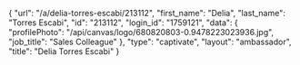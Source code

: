 {
    "url": "\/a\/delia-torres-escabi\/213112",
    "first_name": "Delia",
    "last_name": "Torres Escabi",
    "id": "213112",
    "login_id": "1759121",
    "data": {
        "profilePhoto": "\/api\/canvas\/logo\/680820803-0.9478223023936.jpg",
        "job_title": "Sales Colleague"
    },
    "type": "captivate",
    "layout": "ambassador",
    "title": "Delia Torres Escabi"
}